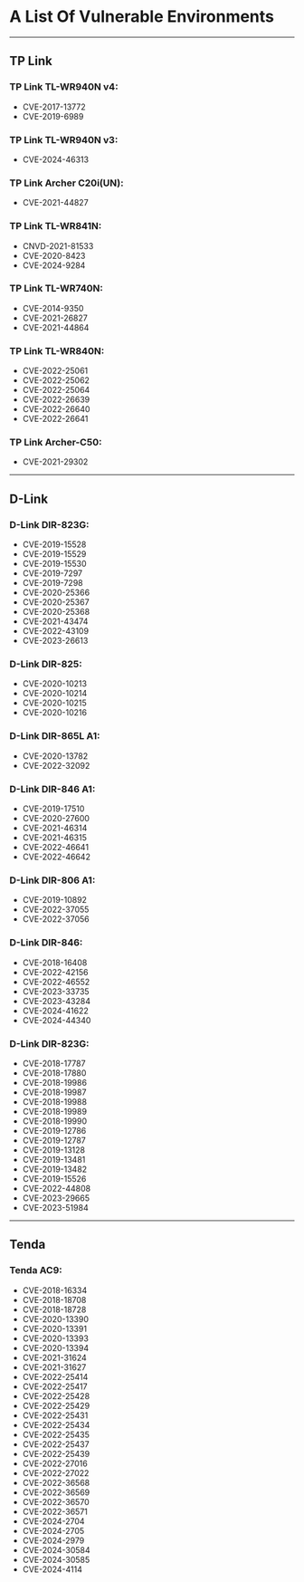 # A List Of Vulnerable Environments

---

## TP Link

### TP Link TL-WR940N v4:

- CVE-2017-13772
- CVE-2019-6989

### TP Link TL-WR940N v3:

- CVE-2024-46313

### TP Link Archer C20i(UN):

- CVE-2021-44827


### TP Link TL-WR841N:

- CNVD-2021-81533
- CVE-2020-8423
- CVE-2024-9284

### TP Link TL-WR740N:

- CVE-2014-9350
- CVE-2021-26827
- CVE-2021-44864

### TP Link TL-WR840N:

- CVE-2022-25061
- CVE-2022-25062
- CVE-2022-25064
- CVE-2022-26639
- CVE-2022-26640
- CVE-2022-26641

### TP Link Archer-C50:

- CVE-2021-29302

---

## D-Link

### D-Link DIR-823G:
    
- CVE-2019-15528
- CVE-2019-15529
- CVE-2019-15530
- CVE-2019-7297
- CVE-2019-7298
- CVE-2020-25366
- CVE-2020-25367
- CVE-2020-25368
- CVE-2021-43474
- CVE-2022-43109
- CVE-2023-26613

### D-Link DIR-825:

 - CVE-2020-10213
 - CVE-2020-10214
 - CVE-2020-10215
- CVE-2020-10216

### D-Link DIR-865L A1:

- CVE-2020-13782
- CVE-2022-32092

### D-Link DIR-846 A1:

- CVE-2019-17510
- CVE-2020-27600
- CVE-2021-46314
- CVE-2021-46315
- CVE-2022-46641
- CVE-2022-46642

### D-Link DIR-806 A1:

- CVE-2019-10892
- CVE-2022-37055
- CVE-2022-37056

### D-Link DIR-846:

- CVE-2018-16408
- CVE-2022-42156
- CVE-2022-46552
- CVE-2023-33735
- CVE-2023-43284
- CVE-2024-41622
- CVE-2024-44340

### D-Link DIR-823G:

- CVE-2018-17787
- CVE-2018-17880
- CVE-2018-19986
- CVE-2018-19987
- CVE-2018-19988
- CVE-2018-19989
- CVE-2018-19990
- CVE-2019-12786
- CVE-2019-12787
- CVE-2019-13128
- CVE-2019-13481
- CVE-2019-13482
- CVE-2019-15526
- CVE-2022-44808
- CVE-2023-29665
- CVE-2023-51984

---

## Tenda

### Tenda AC9:

- CVE-2018-16334
- CVE-2018-18708
- CVE-2018-18728
- CVE-2020-13390
- CVE-2020-13391
- CVE-2020-13393
- CVE-2020-13394
- CVE-2021-31624
- CVE-2021-31627
- CVE-2022-25414
- CVE-2022-25417
- CVE-2022-25428
- CVE-2022-25429
- CVE-2022-25431
- CVE-2022-25434
- CVE-2022-25435
- CVE-2022-25437
- CVE-2022-25439
- CVE-2022-27016
- CVE-2022-27022
- CVE-2022-36568
- CVE-2022-36569
- CVE-2022-36570
- CVE-2022-36571
- CVE-2024-2704
- CVE-2024-2705
- CVE-2024-2979
- CVE-2024-30584
- CVE-2024-30585
- CVE-2024-4114